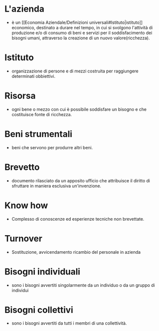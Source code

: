 # L'azienda
- è un [[Economia Aziendale/Definizioni universali#Istituto|istituto]] economico, destinato a durare nel tempo, in cui si svolgono l'attività di produzione e/o di consumo di beni e servizi per il soddisfacimento dei bisogni umani, attraverso la creazione di un nuovo valore(ricchezza).
# Istituto
- organizzazione di persone e di mezzi costruita per raggiungere determinati obbiettivi.
# Risorsa
- ogni bene o mezzo con cui è possibile soddisfare un bisogno e che costituisce fonte di ricchezza.
# Beni strumentali
- beni che servono per produrre altri beni.
# Brevetto
- documento rilasciato da un apposito ufficio che attribuisce il diritto di sfruttare in maniera esclusiva un'invenzione.
# Know how
- Complesso di conoscenze ed esperienze tecniche non brevettate.
# Turnover
- Sostituzione, avvicendamento ricambio del personale in azienda
# Bisogni individuali
- sono i bisogni avvertiti singolarmente da un individuo o da un gruppo di individui
# Bisogni collettivi
- sono i bisogni avvertiti da tutti i membri di una collettività.
